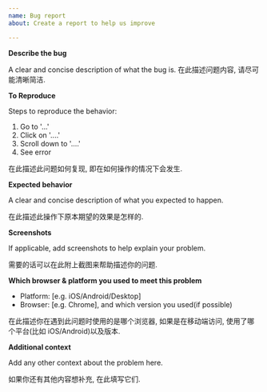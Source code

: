 ```yaml
---
name: Bug report
about: Create a report to help us improve

---
```


**Describe the bug**

A clear and concise description of what the bug is.
在此描述问题内容, 请尽可能清晰简洁.

**To Reproduce**

Steps to reproduce the behavior:
1. Go to '...'
2. Click on '....'
3. Scroll down to '....'
4. See error

在此描述此问题如何复现, 即在如何操作的情况下会发生.

**Expected behavior**

A clear and concise description of what you expected to happen.

在此描述此操作下原本期望的效果是怎样的.

**Screenshots**

If applicable, add screenshots to help explain your problem.

需要的话可以在此附上截图来帮助描述你的问题.

**Which browser & platform you used to meet this problem**

 - Platform: [e.g. iOS/Android/Desktop]
 - Browser: [e.g. Chrome], and which version you used(if possible)

在此描述你在遇到此问题时使用的是哪个浏览器, 如果是在移动端访问, 使用了哪个平台(比如 iOS/Android)以及版本.

**Additional context**

Add any other context about the problem here.

如果你还有其他内容想补充, 在此填写它们.
